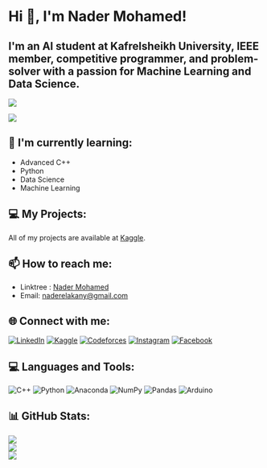 # Hi 👋, I'm Nader Mohamed!
## I'm an AI student at Kafrelsheikh University, IEEE member, competitive programmer, and problem-solver with a passion for Machine Learning and Data Science.

[![](https://visitcount.itsvg.in/api?id=Nadercr7&icon=0&color=6)](https://visitcount.itsvg.in)

![](https://github-profile-trophy.vercel.app/?username=Nadercr7&theme=swift&no-frame=false&no-bg=false&margin-w=4)

## 🌱 I'm currently learning:
- Advanced C++
- Python
- Data Science
- Machine Learning

## 💻 My Projects:
All of my projects are available at [Kaggle](https://www.kaggle.com/naderelakany).

## 📫 How to reach me:
- Linktree : [Nader Mohamed](https://linktr.ee/nader__7)
- Email: naderelakany@gmail.com

## 🌐 Connect with me:
[![LinkedIn](https://img.shields.io/badge/LinkedIn-%230077B5.svg?logo=linkedin&logoColor=white)](https://linkedin.com/in/nadermohamed7) 
[![Kaggle](https://img.shields.io/badge/Kaggle-%2301A5F1.svg?logo=kaggle&logoColor=white)](https://www.kaggle.com/naderelakany) 
[![Codeforces](https://img.shields.io/badge/Codeforces-%23FFCC00.svg?logo=codeforces&logoColor=white)](https://codeforces.com/profile/nader__7) 
[![Instagram](https://img.shields.io/badge/Instagram-%23E4405F.svg?logo=Instagram&logoColor=white)](https://instagram.com/nader__7n) 
[![Facebook](https://img.shields.io/badge/Facebook-%231877F2.svg?logo=Facebook&logoColor=white)](https://facebook.com/NaderMohamed)

## 💻 Languages and Tools:
![C++](https://img.shields.io/badge/c++-%2300599C.svg?style=for-the-badge&logo=c%2B%2B&logoColor=white) 
![Python](https://img.shields.io/badge/python-3670A0?style=for-the-badge&logo=python&logoColor=ffdd54) 
![Anaconda](https://img.shields.io/badge/Anaconda-%2344A833.svg?style=for-the-badge&logo=anaconda&logoColor=white) 
![NumPy](https://img.shields.io/badge/numpy-%23013243.svg?style=for-the-badge&logo=numpy&logoColor=white) 
![Pandas](https://img.shields.io/badge/pandas-%23150458.svg?style=for-the-badge&logo=pandas&logoColor=white) 
![Arduino](https://img.shields.io/badge/-Arduino-00979D?style=for-the-badge&logo=Arduino&logoColor=white)

## 📊 GitHub Stats:
![](https://github-readme-stats.vercel.app/api?username=Nadercr7&theme=swift&hide_border=false&include_all_commits=true&count_private=true)<br/>
![](https://github-readme-streak-stats.herokuapp.com/?user=Nadercr7&theme=swift&hide_border=false)<br/>
![](https://github-readme-stats.vercel.app/api/top-langs/?username=Nadercr7&theme=swift&hide_border=false&include_all_commits=true&count_private=true&layout=compact)




